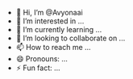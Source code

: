 - 👋 Hi, I’m @Avyonaai
- 👀 I’m interested in ...
- 🌱 I’m currently learning ...
- 💞️ I’m looking to collaborate on ...
- 📫 How to reach me ...
- 😄 Pronouns: ...
- ⚡ Fun fact: ...

<!---
Avyonaai/Avyonaai is a ✨ special ✨ repository because its `README.md` (this file) appears on your GitHub profile.
You can click the Preview link to take a look at your changes.
--->
